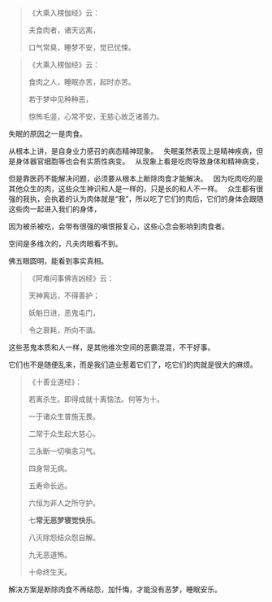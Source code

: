 > 《大乘入楞伽经》云：
> 
>  夫食肉者，诸天远离，
> 
> 口气常臭，睡梦不安，觉已忧悚。


> 《大乘入楞伽经》云： 
> 
> 食肉之人，睡眠亦苦，起时亦苦。
> 
> 若于梦中见种种恶，
> 
> 惊怖毛竖，心常不安，无慈心故乏诸善力。


失眠的原因之一是肉食。

从根本上讲，是自身业力感召的病态精神现象。
&nbsp;
失眠虽然表现上是精神疾病，但是身体器官细胞等也会有实质性病变。
&nbsp;
从现象上看是吃肉导致身体和精神病变，

但是靠医药不能解决问题，必须要从根本上断除肉食才能解决。
&nbsp;
因为吃肉吃的是其他众生的肉，这些众生神识和人是一样的，只是长的和人不一样。
&nbsp;
众生都有很强的我执，会执着的认为肉体就是“我”，所以吃了它们的肉后，它们的身体会跟随这些肉一起进入我们的身体，

因为被杀被吃，会带有很强的嗔恨报复心，这些心念会影响到肉食者。

空间是多维次的，凡夫肉眼看不到。

佛五眼圆明，能看到事实真相。

> 《阿难问事佛吉凶经》云： 
> 
> 天神离远，不得善护；
> 
>  妖魁日进，恶鬼屯门，
> 
> 令之衰耗，所向不谐。

这些恶鬼本质和人一样，是其他维次空间的恶霸混混，不干好事。

它们也不是随便乱来，而是我们造业惹着它们了，吃它们的肉就是很大的麻烦。
&nbsp;

> 《十善业道经》：
> 
> 若离杀生。即得成就十离恼法。何等为十。
> 
> 一于诸众生普施无畏。
> 
> 二常于众生起大慈心。
> 
> 三永断一切嗔恚习气。
> 
> 四身常无病。
> 
> 五寿命长远。
> 
> 六恒为非人之所守护。
> 
> 七**常无恶梦寝觉快乐**。
> 
> 八灭除怨结众怨自解。
> 
> 九无恶道怖。
> 
> 十命终生天。


解决方案是断除肉食不再结怨，加忏悔，才能没有恶梦，睡眠安乐。